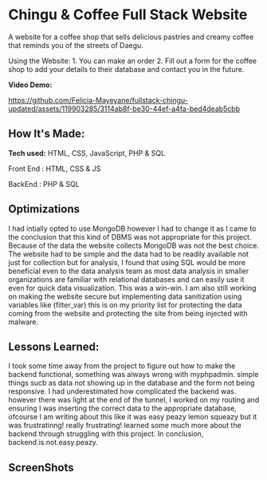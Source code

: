 # Chingu & Coffee Full Stack Website
A website for a coffee shop that sells delicious pastries and creamy coffee that reminds you of the streets of Daegu.

Using the Website: 1. You can make an order 2. Fill out a form for the coffee shop to add your details to their database and contact you in the future. 

**Video Demo:** 

https://github.com/Felicia-Mayeyane/fullstack-chingu-updated/assets/119903285/3114ab8f-be30-44ef-a4fa-bed4deab5cbb



## How It's Made:

**Tech used:** HTML, CSS, JavaScript, PHP & SQL

Front End : HTML, CSS & JS

BackEnd : PHP & SQL 

## Optimizations


I had intially opted to use MongoDB however I had to change it as I came to the conclusion that this kind of DBMS was not appropriate for this project. Because of the data the website collects MongoDB was not the best choice. The website had to be simple and the data had to be readily available not just for collection but for analysis, I found that using SQL would be more beneficial even to the data analysis team as most data analysis in smaller organizations are familiar with relational databases and can easily use it even for quick data visualization. This was a win-win. I am also still working on making the website secure but implementing data sanitization using variables like (filter_var) this is on my priority list for protecting the data coming from the website and protecting the site from being injected with malware.

## Lessons Learned:

I took some time away from the project to figure out how to make the backend functional, something was always wrong with myphpadmin. simple things sucb as data not showing up in the database and the form not being responsive. I had underestimated how complicated the backend was. however there was light at the end of the tunnel,  I worked on my routing and ensuring I was inserting the correct data to the appropriate database, ofcourse I am writing about this like it was easy peazy lemon squeazy but it was frustratinng! really frustrating! learned some much more about the backend through struggling with this project. In conclusion, backend.is.not.easy.peazy.

## ScreenShots
